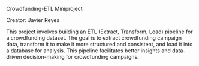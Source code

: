 Crowdfunding-ETL Miniproject

Creator: Javier Reyes

This project involves building an ETL (Extract, Transform, Load) pipeline for a crowdfunding dataset. 
The goal is to extract crowdfunding campaign data, transform it to make it more structured and consistent, and load it into a database for analysis. 
This pipeline facilitates better insights and data-driven decision-making for crowdfunding campaigns.
